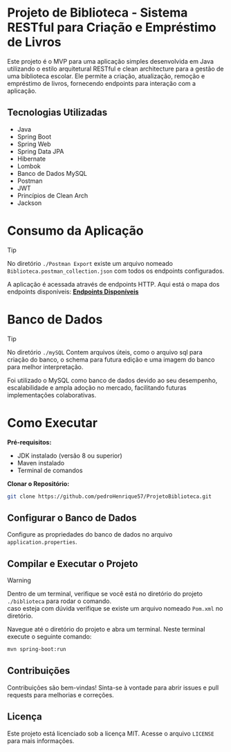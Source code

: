 # Projeto de Biblioteca - Sistema RESTful para Criação e Empréstimo de Livros

Este projeto é o MVP para uma aplicação simples desenvolvida em Java utilizando o estilo arquitetural RESTful e clean
architecture
para a gestão de uma biblioteca escolar. Ele permite a criação, atualização, remoção e empréstimo de livros, fornecendo
endpoints para interação com a aplicação.

## Tecnologias Utilizadas

- Java
- Spring Boot
- Spring Web
- Spring Data JPA
- Hibernate
- Lombok
- Banco de Dados MySQL
- Postman
- JWT
- Princípios de Clean Arch
- Jackson

# Consumo da Aplicação

> [!TIP]
> No diretório `./Postman Export` existe um arquivo nomeado `Biblioteca.postman_collection.json` com todos os endpoints configurados.

A aplicação é acessada através de endpoints HTTP. Aqui está o mapa dos endpoints disponíveis: **[Endpoints Disponíveis](./ENDPOINTS.md)**

# Banco de Dados

> [!TIP]
> No diretório `./mySQL` Contem arquivos úteis, como o arquivo sql para criação do banco, o schema para futura edição e uma imagem do banco para melhor interpretação.

Foi utilizado o MySQL como banco de dados devido ao seu desempenho, escalabilidade e ampla adoção no mercado,
facilitando futuras implementações colaborativas.

# Como Executar

**Pré-requisitos:**

- JDK instalado (versão 8 ou superior)
- Maven instalado
- Terminal de comandos

**Clonar o Repositório:**

```sh
git clone https://github.com/pedroHenrique57/ProjetoBiblioteca.git
```

## Configurar o Banco de Dados

Configure as propriedades do banco de dados no arquivo `application.properties`.

## Compilar e Executar o Projeto

> [!WARNING]
> Dentro de um terminal, verifique se você está no diretório do projeto `./biblioteca` para rodar o comando.  
> caso esteja com dúvida verifique se existe um arquivo nomeado `Pom.xml` no diretório.

Navegue até o diretório do projeto e abra um terminal. Neste terminal execute o seguinte comando:

```sh
mvn spring-boot:run
```

## Contribuições

Contribuições são bem-vindas! Sinta-se à vontade para abrir issues e pull requests para melhorias e correções.

## Licença

Este projeto está licenciado sob a licença MIT. Acesse o arquivo `LICENSE` para mais informações.
